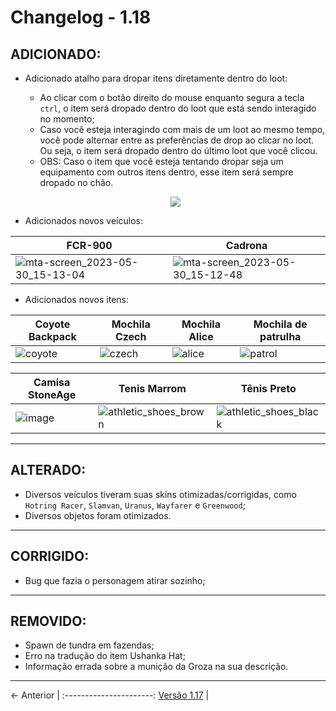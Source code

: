 # Changelog - 1.18

## **ADICIONADO**:
- Adicionado atalho para dropar itens diretamente dentro do loot:
  - Ao clicar com o botão direito do mouse enquanto segura a tecla `ctrl`, o item será dropado dentro do loot que está sendo interagido no momento;
  - Caso você esteja interagindo com mais de um loot ao mesmo tempo, você pode alternar entre as preferências de drop ao clicar no loot. Ou seja, o item será dropado dentro do último loot que você clicou. 
  - OBS: Caso o item que você esteja tentando dropar seja um equipamento com outros itens dentro, esse item será sempre dropado no chão.
  
  <p align="center">
    <img src="https://github.com/StoneAgeMTA/dayz-releases/assets/89032856/c19d714a-a646-4fb7-bc51-79dbb645e8b0" />
  </p>
- Adicionados novos veículos:
  
| FCR-900 | Cadrona |
|------------------|-----------------|
| ![mta-screen_2023-05-30_15-13-04](https://github.com/StoneAgeMTA/dayz-releases/assets/89032856/382e9086-38a3-4694-b6e6-750df9023430)| ![mta-screen_2023-05-30_15-12-48](https://github.com/StoneAgeMTA/dayz-releases/assets/89032856/13fe76be-5948-4dee-93b5-47d2c80a7598)

- Adicionados novos itens:
  
| Coyote Backpack | Mochila Czech | Mochila Alice | Mochila de patrulha
|------------------|-----------------|-----------------|-----------------|
| ![coyote](https://github.com/StoneAgeMTA/dayz-releases/assets/89032856/32373f63-f0d3-4a25-a2f7-1c48d4f30af2) | ![czech](https://github.com/StoneAgeMTA/dayz-releases/assets/89032856/93a666bb-02e4-4f57-b08b-2dbdc51dd894)  | ![alice](https://github.com/StoneAgeMTA/dayz-releases/assets/89032856/294b666a-d730-4e90-8d50-1d225d8783cd) | ![patrol](https://github.com/StoneAgeMTA/dayz-releases/assets/89032856/2448508f-c7df-4123-acc9-021b5f50d18b)

  
|  Camisa StoneAge | Tenis Marrom | Tênis Preto
|-----------------|-----------------|-----------------|
| ![image](https://github.com/StoneAgeMTA/dayz-releases/assets/89032856/a459485c-d20e-4496-b045-49f86a17d733)  |![athletic_shoes_brown](https://github.com/StoneAgeMTA/dayz-releases/assets/89032856/10e6480d-7358-46c8-af10-87f93757cd9e)| ![athletic_shoes_black](https://github.com/StoneAgeMTA/dayz-releases/assets/89032856/926bd839-d489-4e44-8e8e-1edaffe43969)

---

## **ALTERADO**:
- Diversos veículos tiveram suas skins otimizadas/corrigidas, como `Hotring Racer`, `Slamvan`, `Uranus`, `Wayfarer` e `Greenwood`;
- Diversos objetos foram otimizados.
---

## **CORRIGIDO**:
- Bug que fazia o personagem atirar sozinho;

---

## **REMOVIDO**:
- Spawn de tundra em fazendas;
- Erro na tradução do item Ushanka Hat;
- Informação errada sobre a munição da Groza na sua descrição.

---

← Anterior             | 
:----------------------:
[Versão 1.17](https://stoneagemta.com/releases/dayz/1.17) |
